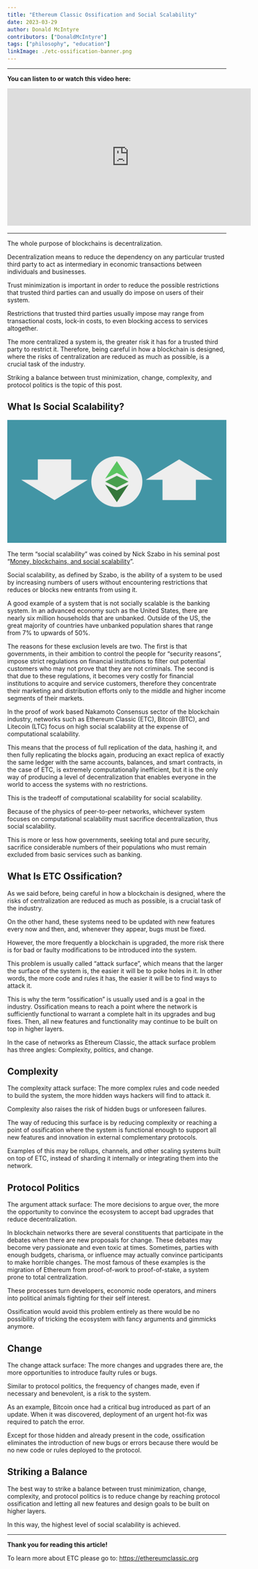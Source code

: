 ```yaml
---
title: "Ethereum Classic Ossification and Social Scalability"
date: 2023-03-29
author: Donald McIntyre
contributors: ["DonaldMcIntyre"]
tags: ["philosophy", "education"]
linkImage: ./etc-ossification-banner.png
---
```


---
**You can listen to or watch this video here:**

<iframe width="560" height="315" src="https://www.youtube.com/embed/wfas7sUqnzs" title="YouTube video player" frameborder="0" allow="accelerometer; autoplay; clipboard-write; encrypted-media; gyroscope; picture-in-picture; web-share" allowfullscreen></iframe>

---

The whole purpose of blockchains is decentralization. 

Decentralization means to reduce the dependency on any particular trusted third party to act as intermediary in economic transactions between individuals and businesses.

Trust minimization is important in order to reduce the possible restrictions that trusted third parties can and usually do impose on users of their system. 

Restrictions that trusted third parties usually impose may range from transactional costs, lock-in costs, to even blocking access to services altogether.

The more centralized a system is, the greater risk it has for a trusted third party to restrict it. Therefore, being careful in how a blockchain is designed, where the risks of centralization are reduced as much as possible, is a crucial task of the industry.

Striking a balance between trust minimization, change, complexity, and protocol politics is the topic of this post.

## What Is Social Scalability?

![Computational scalability must go down for social scalability to go up.](./etc-ossification-banner.png)

The term “social scalability” was coined by Nick Szabo in his seminal post “[Money, blockchains, and social scalability](http://unenumerated.blogspot.com/2017/02/money-blockchains-and-social-scalability.html)”.

Social scalability, as defined by Szabo, is the ability of a system to be used by increasing numbers of users without encountering restrictions that reduces or blocks new entrants from using it.

A good example of a system that is not socially scalable is the banking system. In an advanced economy such as the United States, there are nearly six million households that are unbanked. Outside of the US, the great majority of countries have unbanked population shares that range from 7% to upwards of 50%.

The reasons for these exclusion levels are two. The first is that governments, in their ambition to control the people for “security reasons”, impose strict regulations on financial institutions to filter out potential customers who may not prove that they are not criminals. The second is that due to these regulations, it becomes very costly for financial institutions to acquire and service customers, therefore they concentrate their marketing and distribution efforts only to the middle and higher income segments of their markets.

In the proof of work based Nakamoto Consensus sector of the blockchain industry, networks such as Ethereum Classic (ETC), Bitcoin (BTC), and Litecoin (LTC) focus on high social scalability at the expense of computational scalability. 

This means that the process of full replication of the data, hashing it, and then fully replicating the blocks again, producing an exact replica of exactly the same ledger with the same accounts, balances, and smart contracts, in the case of ETC, is extremely computationally inefficient, but it is the only way of producing a level of decentralization that enables everyone in the world to access the systems with no restrictions. 

This is the tradeoff of computational scalability for social scalability.

Because of the physics of peer-to-peer networks, whichever system focuses on computational scalability must sacrifice decentralization, thus social scalability.

This is more or less how governments, seeking total and pure security, sacrifice considerable numbers of their populations who must remain excluded from basic services such as banking.

## What Is ETC Ossification?

As we said before, being careful in how a blockchain is designed, where the risks of centralization are reduced as much as possible, is a crucial task of the industry.

On the other hand, these systems need to be updated with new features every now and then, and, whenever they appear, bugs must be fixed.

However, the more frequently a blockchain is upgraded, the more risk there is for bad or faulty modifications to be introduced into the system.

This problem is usually called “attack surface”, which means that the larger the surface of the system is, the easier it will be to poke holes in it. In other words, the more code and rules it has, the easier it will be to find ways to attack it.

This is why the term “ossification” is usually used and is a goal in the industry. Ossification means to reach a point where the network is sufficiently functional to warrant a complete halt in its upgrades and bug fixes. Then, all new features and functionality may continue to be built on top in higher layers.

In the case of networks as Ethereum Classic, the attack surface problem has three angles: Complexity, politics, and change.

## Complexity

The complexity attack surface: The more complex rules and code needed to build the system, the more hidden ways hackers will find to attack it.

Complexity also raises the risk of hidden bugs or unforeseen failures.

The way of reducing this surface is by reducing complexity or reaching a point of ossification where the system is functional enough to support all new features and innovation in external complementary protocols.

Examples of this may be rollups, channels, and other scaling systems built on top of ETC, instead of sharding it internally or integrating them into the network.

## Protocol Politics

The argument attack surface: The more decisions to argue over, the more the opportunity to convince the ecosystem to accept bad upgrades that reduce decentralization.

In blockchain networks there are several constituents that participate in the debates when there are new proposals for change. These debates may become very passionate and even toxic at times. Sometimes, parties with enough budgets, charisma, or influence may actually convince participants to make horrible changes. The most famous of these examples is the migration of Ethereum from proof-of-work to proof-of-stake, a system prone to total centralization.

These processes turn developers, economic node operators, and miners into political animals fighting for their self interest.

Ossification would avoid this problem entirely as there would be no possibility of tricking the ecosystem with fancy arguments and gimmicks anymore.

## Change

The change attack surface: The more changes and upgrades there are, the more opportunities to introduce faulty rules or bugs.

Similar to protocol politics, the frequency of changes made, even if necessary and benevolent, is a risk to the system. 

As an example, Bitcoin once had a critical bug introduced as part of an update. When it was discovered,  deployment of an urgent hot-fix was required to patch the error.

Except for those hidden and already present in the code, ossification eliminates the introduction of new bugs or errors because there would be no new code or rules deployed to the protocol.

## Striking a Balance

The best way to strike a balance between trust minimization, change, complexity, and protocol politics is to reduce change by reaching protocol ossification and letting all new features and design goals to be built on higher layers.

In this way, the highest level of social scalability is achieved.

---

**Thank you for reading this article!**

To learn more about ETC please go to: https://ethereumclassic.org
